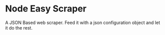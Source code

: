 # Node Easy Scraper

A JSON Based web scraper.
Feed it with a json configuration object and let it do the rest.

